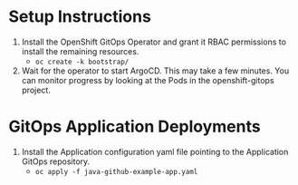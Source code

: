 # Setup Instructions
1. Install the OpenShift GitOps Operator and grant it RBAC permissions to install the remaining resources.
   * `oc create -k bootstrap/`
2. Wait for the operator to start ArgoCD. This may take a few minutes. You can monitor progress by looking at the Pods in the openshift-gitops project.

# GitOps Application Deployments
1. Install the Application configuration yaml file pointing to the Application GitOps repository.
   * `oc apply -f java-github-example-app.yaml`